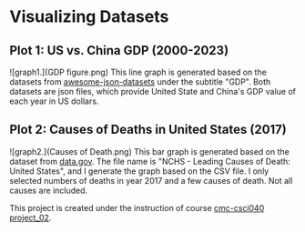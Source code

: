 # Visualizing Datasets

## Plot 1: US vs. China GDP (2000-2023)
![graph1.](GDP figure.png)
This line graph is generated based on the datasets from [awesome-json-datasets](https://github.com/jdorfman/awesome-json-datasets) under the subtitle "GDP". 
Both datasets are json files, which provide United State and China's GDP value of each year in US dollars. 

## Plot 2: Causes of Deaths in United States (2017)
![graph2.](Causes of Death.png)
This bar graph is generated based on the dataset from [data.gov](https://catalog.data.gov/dataset/?res_format=JSON&res_format=CSV&page=2).
The file name is "NCHS - Leading Causes of Death: United States", and I generate the graph based on the CSV file. I only selected numbers of deaths in year 2017 and a few causes of death. Not all causes are included. 

This project is created under the instruction of course [cmc-csci040 project_02](https://github.com/mikeizbicki/cmc-csci040/tree/2025spring/project_02_visualizing_datasets).


